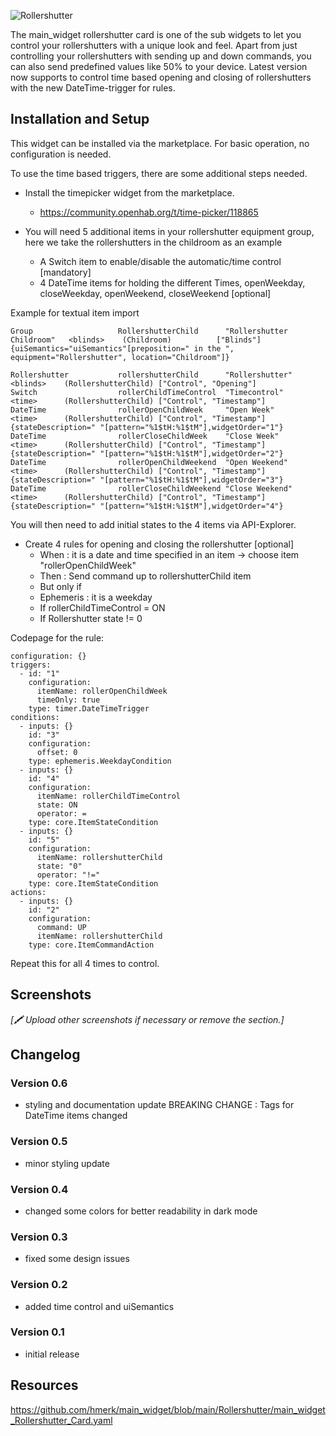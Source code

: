 ![Rollershutter](./main_widget_Rollershutter_Card.png)

The main_widget rollershutter card is one of the sub widgets to let you control your rollershutters with a unique look and feel.
Apart from just controlling your rollershutters with sending up and down commands, you can also send predefined values like 50% to your device.
Latest version now supports to control time based opening and closing of rollershutters with the new DateTime-trigger for rules.

## Installation and Setup
This widget can be installed via the marketplace. For basic operation, no configuration is needed.

To use the time based triggers, there are some additional steps needed.
- Install the timepicker widget from the marketplace.
  - https://community.openhab.org/t/time-picker/118865

- You will need 5 additional items in your rollershutter equipment group, here we take the rollershutters in the childroom as an example
  - A Switch item to enable/disable the automatic/time control [mandatory]
  - 4 DateTime items for holding the different Times, openWeekday, closeWeekday, openWeekend, closeWeekend [optional]

Example for textual item import
```csv
Group                   RollershutterChild      "Rollershutter Childroom"   <blinds>    (Childroom)          ["Blinds"]                 {uiSemantics="uiSemantics"[preposition=" in the ", equipment="Rollershutter", location="Childroom"]}

Rollershutter           rollershutterChild      "Rollershutter"             <blinds>    (RollershutterChild) ["Control", "Opening"]
Switch                  rollerChildTimeControl  "Timecontrol"               <time>      (RollershutterChild) ["Control", "Timestamp"]
DateTime                rollerOpenChildWeek     "Open Week"                 <time>      (RollershutterChild) ["Control", "Timestamp"]   {stateDescription=" "[pattern="%1$tH:%1$tM"],widgetOrder="1"}
DateTime                rollerCloseChildWeek    "Close Week"                <time>      (RollershutterChild) ["Control", "Timestamp"]   {stateDescription=" "[pattern="%1$tH:%1$tM"],widgetOrder="2"}
DateTime                rollerOpenChildWeekend  "Open Weekend"              <time>      (RollershutterChild) ["Control", "Timestamp"]   {stateDescription=" "[pattern="%1$tH:%1$tM"],widgetOrder="3"}
DateTime                rollerCloseChildWeekend "Close Weekend"             <time>      (RollershutterChild) ["Control", "Timestamp"]   {stateDescription=" "[pattern="%1$tH:%1$tM"],widgetOrder="4"}
```
You will then need to add initial states to the 4 items via API-Explorer.

  - Create 4 rules for opening and closing the rollershutter [optional]
    -  When : it is a date and time specified in an item -> choose item "rollerOpenChildWeek"
    -  Then : Send command up to rollershutterChild item
    -  But only if
      - Ephemeris : it is a weekday
      - If rollerChildTimeControl = ON
      - If Rollershutter state != 0

Codepage for the rule:
```csv
configuration: {}
triggers:
  - id: "1"
    configuration:
      itemName: rollerOpenChildWeek
      timeOnly: true
    type: timer.DateTimeTrigger
conditions:
  - inputs: {}
    id: "3"
    configuration:
      offset: 0
    type: ephemeris.WeekdayCondition
  - inputs: {}
    id: "4"
    configuration:
      itemName: rollerChildTimeControl
      state: ON
      operator: =
    type: core.ItemStateCondition
  - inputs: {}
    id: "5"
    configuration:
      itemName: rollershutterChild
      state: "0"
      operator: "!="
    type: core.ItemStateCondition
actions:
  - inputs: {}
    id: "2"
    configuration:
      command: UP
      itemName: rollershutterChild
    type: core.ItemCommandAction
```
Repeat this for all 4 times to control.

## Screenshots

_[🖍 Upload other screenshots if necessary or remove the section.]_

## Changelog
### Version 0.6
- styling and documentation update BREAKING CHANGE : Tags for DateTime items changed
### Version 0.5
- minor styling update
### Version 0.4
- changed some colors for better readability in dark mode
### Version 0.3
- fixed some design issues
### Version 0.2
- added time control and uiSemantics
### Version 0.1
- initial release

## Resources
https://github.com/hmerk/main_widget/blob/main/Rollershutter/main_widget_Rollershutter_Card.yaml
